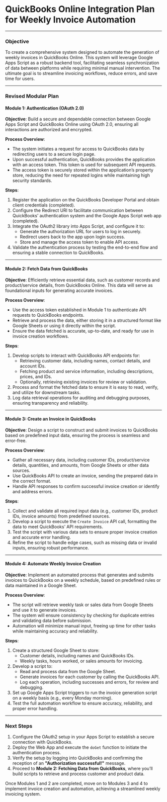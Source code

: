 # **QuickBooks Online Integration Plan for Weekly Invoice Automation**

---

### **Objective**

To create a comprehensive system designed to automate the generation of weekly invoices in QuickBooks Online. This system will leverage Google Apps Script as a robust backend tool, facilitating seamless synchronization of data between platforms while requiring minimal manual intervention. The ultimate goal is to streamline invoicing workflows, reduce errors, and save time for users.

---

### **Revised Modular Plan**

#### **Module 1: Authentication (OAuth 2.0)**

**Objective**: Build a secure and dependable connection between Google Apps Script and QuickBooks Online using OAuth 2.0, ensuring all interactions are authorized and encrypted.

**Process Overview**:

- The system initiates a request for access to QuickBooks data by redirecting users to a secure login page.
- Upon successful authentication, QuickBooks provides the application with an access token. This token is used for subsequent API requests.
- The access token is securely stored within the application’s property store, reducing the need for repeated logins while maintaining high security standards.

**Steps**:

1. Register the application on the QuickBooks Developer Portal and obtain client credentials (completed).
2. Configure the Redirect URI to facilitate communication between QuickBooks’ authentication system and the Google Apps Script web app (completed).
3. Integrate the OAuth2 library into Apps Script, and configure it to:
   - Generate the authorization URL for users to log in securely.
   - Redirect users back to the app upon login success.
   - Store and manage the access token to enable API access.
4. Validate the authentication process by testing the end-to-end flow and ensuring a stable connection to QuickBooks.

---

#### **Module 2: Fetch Data from QuickBooks**

**Objective**: Efficiently retrieve essential data, such as customer records and product/service details, from QuickBooks Online. This data will serve as foundational inputs for generating accurate invoices.

**Process Overview**:

- Use the access token established in Module 1 to authenticate API requests to QuickBooks endpoints.
- Retrieve and process the data, either storing it in a structured format like Google Sheets or using it directly within the script.
- Ensure the data fetched is accurate, up-to-date, and ready for use in invoice creation workflows.

**Steps**:

1. Develop scripts to interact with QuickBooks API endpoints for:
   - Retrieving customer data, including names, contact details, and account IDs.
   - Fetching product and service information, including descriptions, prices, and IDs.
   - Optionally, retrieving existing invoices for review or validation.
2. Process and format the fetched data to ensure it is easy to read, verify, and utilize for downstream tasks.
3. Log data retrieval operations for auditing and debugging purposes, ensuring transparency and reliability.

---

#### **Module 3: Create an Invoice in QuickBooks**

**Objective**: Design a script to construct and submit invoices to QuickBooks based on predefined input data, ensuring the process is seamless and error-free.

**Process Overview**:

- Gather all necessary data, including customer IDs, product/service details, quantities, and amounts, from Google Sheets or other data sources.
- Use QuickBooks API to create an invoice, sending the prepared data in the correct format.
- Handle API responses to confirm successful invoice creation or identify and address errors.

**Steps**:

1. Collect and validate all required input data (e.g., customer IDs, product IDs, invoice amounts) from predefined sources.
2. Develop a script to execute the `Create Invoice` API call, formatting the data to meet QuickBooks’ API requirements.
3. Test the script with various data sets to ensure proper invoice creation and accurate error handling.
4. Refine the script to handle edge cases, such as missing data or invalid inputs, ensuring robust performance.

---

#### **Module 4: Automate Weekly Invoice Creation**

**Objective**: Implement an automated process that generates and submits invoices to QuickBooks on a weekly schedule, based on predefined rules or data maintained in a Google Sheet.

**Process Overview**:

- The script will retrieve weekly task or sales data from Google Sheets and use it to generate invoices.
- The system will ensure consistency by checking for duplicate entries and validating data before submission.
- Automation will minimize manual input, freeing up time for other tasks while maintaining accuracy and reliability.

**Steps**:

1. Create a structured Google Sheet to store:
   - Customer details, including names and QuickBooks IDs.
   - Weekly tasks, hours worked, or sales amounts for invoicing.
2. Develop a script to:
   - Read and process data from the Google Sheet.
   - Generate invoices for each customer by calling the QuickBooks API.
   - Log each operation, including successes and errors, for review and debugging.
3. Set up Google Apps Script triggers to run the invoice generation script on a weekly basis (e.g., every Monday morning).
4. Test the full automation workflow to ensure accuracy, reliability, and proper error handling.

---

### **Next Steps**

1. Configure the OAuth2 setup in your Apps Script to establish a secure connection with QuickBooks.
2. Deploy the Web App and execute the `doGet` function to initiate the authentication process.
3. Verify the setup by logging into QuickBooks and confirming the reception of an **"Authorization successful!"** message.
4. Proceed to **Module 2: Fetching Data from QuickBooks**, where you’ll build scripts to retrieve and process customer and product data.

Once Modules 1 and 2 are completed, move on to Modules 3 and 4 to implement invoice creation and automation, achieving a streamlined weekly invoicing system.